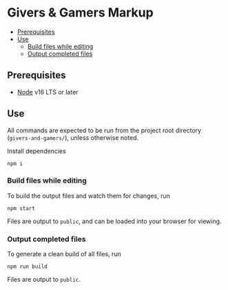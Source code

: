 # Givers & Gamers Markup

- [Prerequisites](#prerequisites)
- [Use](#use)
  - [Build files while editing](#build-files-while-editing)
  - [Output completed files](#output-completed-files)

## Prerequisites
* [Node](https://nodejs.org/en/download/) v16 LTS or later

## Use
All commands are expected to be run from the project root directory
(`givers-and-gamers/`), unless otherwise noted.

Install dependencies
```shell
npm i
```

### Build files while editing
To build the output files and watch them for changes, run
```shell
npm start
```
Files are output to `public`, and can be loaded into your browser for viewing.

### Output completed files
To generate a clean build of all files, run
```shell
npm run build
```
Files are output to `public`.
